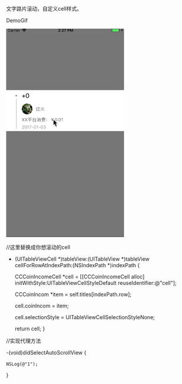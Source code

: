 文字路片滚动，自定义cell样式。


DemoGif


![image](https://github.com/a758209678/XXAutoScrollView/blob/master/XXScrollViewGif.gif)




//这里替换成你想滚动的cell

- (UITableViewCell *)tableView:(UITableView *)tableView cellForRowAtIndexPath:(NSIndexPath *)indexPath {
    
    CCCoinIncomeCell *cell = [[CCCoinIncomeCell alloc] initWithStyle:UITableViewCellStyleDefault reuseIdentifier:@"cell"];
    
    CCCoinIncom *item = self.titles[indexPath.row];
    
    cell.coinIncom = item;
    
    cell.selectionStyle = UITableViewCellSelectionStyleNone;
    
    return cell;
}



//实现代理方法

-(void)didSelectAutoScrollView {

    NSLog(@"1");
    
}
